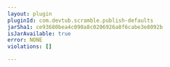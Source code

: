 ```yaml
---
layout: plugin
pluginId: com.devtub.scramble.publish-defaults
jarSha1: ce93680bea4c090a8c0206926a8f6cabe3e8092b
isJarAvailable: true
error: NONE
violations: []

---
```

